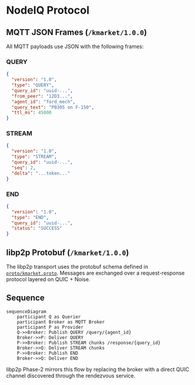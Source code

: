 # NodeIQ Protocol

## MQTT JSON Frames (`/kmarket/1.0.0`)

All MQTT payloads use JSON with the following frames:

### QUERY
```json
{
  "version": "1.0",
  "type": "QUERY",
  "query_id": "uuid-...",
  "from_peer": "12D3...",
  "agent_id": "ford_mech",
  "query_text": "P0305 on F-150",
  "ttl_ms": 45000
}
```

### STREAM
```json
{
  "version": "1.0",
  "type": "STREAM",
  "query_id": "uuid-...",
  "seq": 2,
  "delta": "...token..."
}
```

### END
```json
{
  "version": "1.0",
  "type": "END",
  "query_id": "uuid-...",
  "status": "SUCCESS"
}
```

## libp2p Protobuf (`/kmarket/1.0.0`)

The libp2p transport uses the protobuf schema defined in [`proto/kmarket.proto`](../rust/core_p2p/proto/kmarket.proto). Messages are exchanged over a request-response protocol layered on QUIC + Noise.

## Sequence

```mermaid
sequenceDiagram
    participant Q as Querier
    participant Broker as MQTT Broker
    participant P as Provider
    Q->>Broker: Publish QUERY /query/{agent_id}
    Broker->>P: Deliver QUERY
    P->>Broker: Publish STREAM chunks /response/{query_id}
    Broker->>Q: Deliver STREAM chunks
    P->>Broker: Publish END
    Broker->>Q: Deliver END
```

libp2p Phase-2 mirrors this flow by replacing the broker with a direct QUIC channel discovered through the rendezvous service.
